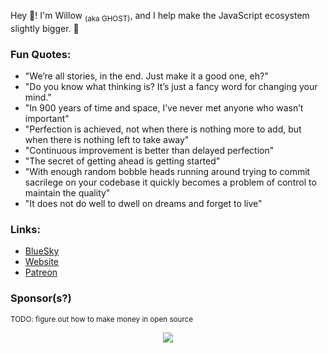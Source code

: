 Hey 👋! I'm Willow <sub>(aka GHOST)</sub>, and I help make the JavaScript ecosystem slightly bigger. 🍋

### Fun Quotes:

- "We’re all stories, in the end. Just make it a good one, eh?"
- "Do you know what thinking is? It’s just a fancy word for changing your mind."
- "In 900 years of time and space, I’ve never met anyone who wasn’t important"
- "Perfection is achieved, not when there is nothing more to add, but when there is nothing left to take away"
- "Continuous improvement is better than delayed perfection"
- "The secret of getting ahead is getting started"
      <!-- thanks HN https://news.ycombinator.com/item?id=31442327 -->
- "With enough random bobble heads running around trying to commit sacrilege on your codebase it quickly becomes a problem of control to maintain the quality"
- "It does not do well to dwell on dreams and forget to live"

### Links:

- [BlueSky](https://bsky.app/profile/willow.sh)<br />
- [Website](https://ghostdev.xyz)<br />
- [Patreon](https://www.patreon.com/onlyspaceghost)

### Sponsor(s?)

<sup>TODO: figure out how to make money in open source</sup>

<p align="center">
  <a href="https://cdn.jsdelivr.net/gh/ghostdevv/ghostdevv/sponsors.svg">
    <img src='https://cdn.jsdelivr.net/gh/ghostdevv/ghostdevv/sponsors.svg'/>
  </a>
</p>
